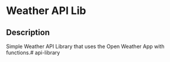 # Weather API Lib

## Description
Simple Weather API Library that uses the Open Weather App with functions.# api-library
